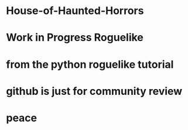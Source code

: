 # House-of-Haunted-Horrors
# Work in Progress Roguelike 
# from the python roguelike tutorial
# github is just for community review
# peace
